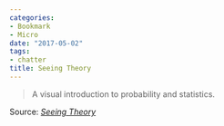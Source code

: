 ```yaml
---
categories:
- Bookmark
- Micro
date: "2017-05-02"
tags:
- chatter
title: Seeing Theory
---
```


> A visual introduction to probability and statistics.

Source: _[Seeing Theory](http://students.brown.edu/seeing-theory/)_
